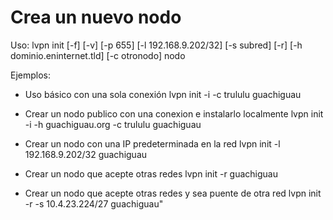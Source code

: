 # Crea un nuevo nodo

Uso: 
lvpn init [-f] [-v] [-p 655] [-l 192.168.9.202/32] [-s subred] [-r] [-h dominio.eninternet.tld] [-c otronodo] nodo 

Ejemplos:
* Uso básico con una sola conexión
  lvpn init -i -c trululu guachiguau
 
* Crear un nodo publico con una conexion e instalarlo localmente
  lvpn init -i -h guachiguau.org -c trululu guachiguau

* Crear un nodo con una IP predeterminada en la red
  lvpn init -l 192.168.9.202/32 guachiguau

* Crear un nodo que acepte otras redes 
  lvpn init -r guachiguau

* Crear un nodo que acepte otras redes y sea puente de otra red
  lvpn init -r -s 10.4.23.224/27 guachiguau"

